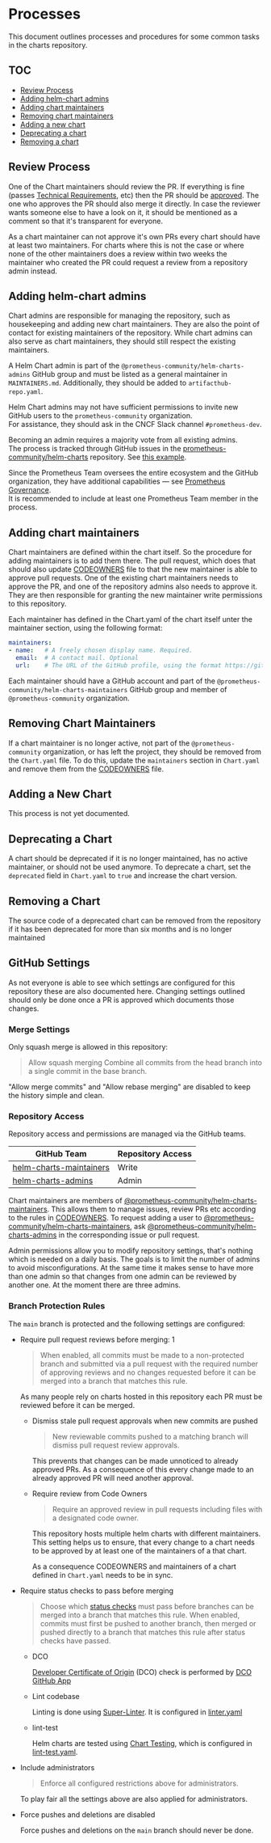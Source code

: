 # Processes

This document outlines processes and procedures for some common tasks in the charts repository.

## TOC

- [Review Process](#review-process)
- [Adding helm-chart admins](#adding-helm-chart-admins)
- [Adding chart maintainers](#adding-chart-maintainers)
- [Removing chart maintainers](#removing-chart-maintainers)
- [Adding a new chart](#adding-a-new-chart)
- [Deprecating a chart](#deprecating-a-chart)
- [Removing a chart](#removing-a-chart)

## Review Process

One of the Chart maintainers should review the PR.
If everything is fine (passes [Technical Requirements](https://github.com/prometheus-community/helm-charts/blob/main/CONTRIBUTING.md#technical-requirements), etc) then the PR should be [approved](https://docs.github.com/en/free-pro-team@latest/github/collaborating-with-issues-and-pull-requests/approving-a-pull-request-with-required-reviews).
The one who approves the PR should also merge it directly.
In case the reviewer wants someone else to have a look on it,
it should be mentioned as a comment so that it's transparent for everyone.

As a chart maintainer can not approve it's own PRs every chart should have at least two maintainers.
For charts where this is not the case or where none of the other maintainers does a review within two weeks the maintainer who created the PR could request a review from a repository admin instead.

## Adding helm-chart admins

Chart admins are responsible for managing the repository, such as housekeeping and adding new chart maintainers.
They are also the point of contact for existing maintainers of the repository.
While chart admins can also serve as chart maintainers, they should still respect the existing maintainers.

A Helm Chart admin is part of the `@prometheus-community/helm-charts-admins` GitHub group
and must be listed as a general maintainer in `MAINTAINERS.md`.
Additionally, they should be added to `artifacthub-repo.yaml`.

Helm Chart admins may not have sufficient permissions to invite new GitHub users to the `prometheus-community` organization.  
For assistance, they should ask in the CNCF Slack channel `#prometheus-dev`.

Becoming an admin requires a majority vote from all existing admins.  
The process is tracked through GitHub issues in the [prometheus-community/helm-charts](https://github.com/prometheus-community/helm-charts/) repository.
See [this example](https://github.com/prometheus-community/helm-charts/issues/5137).

Since the Prometheus Team oversees the entire ecosystem and the GitHub organization, they have additional capabilities — see [Prometheus Governance](https://prometheus.io/governance/).  
It is recommended to include at least one Prometheus Team member in the process.

## Adding chart maintainers

Chart maintainers are defined within the chart itself.
So the procedure for adding maintainers is to add them there.
The pull request,
which does that should also update [CODEOWNERS](./.github/CODEOWNERS) file
to that the new maintainer is able to approve pull requests.
One of the existing chart maintainers needs to approve the PR,
and one of the repository admins also needs to approve it.
They are then responsible for granting the new maintainer write permissions to this repository.

Each maintainer has defined in the Chart.yaml of the chart itself unter the maintainer section,
using the following format:

```yaml
maintainers:
- name:   # A freely chosen display name. Required.
  email:  # A contact mail. Optional
  url:    # The URL of the GitHub profile, using the format https://github.com/<username>. Required. 
```

Each maintainer should have a GitHub account
and part of the `@prometheus-community/helm-charts-maintainers` GitHub group and member of `@prometheus-community` organization.

## Removing Chart Maintainers

If a chart maintainer is no longer active, not part of the `@prometheus-community` organization,
or has left the project, they should be removed from the `Chart.yaml` file.
To do this,
update the `maintainers` section in `Chart.yaml` and remove them from the [CODEOWNERS](./.github/CODEOWNERS) file.

## Adding a New Chart

This process is not yet documented.

## Deprecating a Chart

A chart should be deprecated if it is no longer maintained, has no active maintainer, or should not be used anymore.
To deprecate a chart, set the `deprecated` field in `Chart.yaml` to `true` and increase the chart version.

## Removing a Chart

The source code of a deprecated chart can be removed from the repository
if it has been deprecated for more than six months and is no longer maintained

## GitHub Settings

As not everyone is able to see which settings are configured for this repository these are also documented here.
Changing settings outlined should only be done once a PR is approved which documents those changes.

### Merge Settings

Only squash merge is allowed in this repository:

> Allow squash merging
> Combine all commits from the head branch into a single commit in the base branch.

"Allow merge commits" and "Allow rebase merging" are disabled to keep the history simple and clean.

### Repository Access

Repository access and permissions are managed via the GitHub teams.

| GitHub Team | Repository Access |
| ----------- | ---- |
| [helm-charts-maintainers](https://github.com/orgs/prometheus-community/teams/helm-charts-maintainers) | Write |
| [helm-charts-admins](https://github.com/orgs/prometheus-community/teams/helm-charts-admins) | Admin |

Chart maintainers are members of [@prometheus-community/helm-charts-maintainers](https://github.com/orgs/prometheus-community/teams/helm-charts-maintainers).
This allows them to manage issues, review PRs etc according to the rules in [CODEOWNERS](./.github/CODEOWNERS).
To request adding a user to [@prometheus-community/helm-charts-maintainers](https://github.com/orgs/prometheus-community/teams/helm-charts-maintainers), ask [@prometheus-community/helm-charts-admins](https://github.com/orgs/prometheus-community/teams/helm-charts-admins) in the corresponding issue or pull request.

Admin permissions allow you to modify repository settings, that's nothing which is needed on a daily basis.
The goals is to limit the number of admins to avoid misconfigurations.
At the same time it makes sense to have more than one admin so that changes from one admin can be reviewed by another one.
At the moment there are three admins.

### Branch Protection Rules

The `main` branch is protected and the following settings are configured:

- Require pull request reviews before merging: 1
  > When enabled, all commits must be made to a non-protected branch and submitted via a pull request with the required number of approving reviews and no changes requested before it can be merged into a branch that matches this rule.

  As many people rely on charts hosted in this repository each PR must be reviewed before it can be merged.
  
  - Dismiss stale pull request approvals when new commits are pushed

    > New reviewable commits pushed to a matching branch will dismiss pull request review approvals.

    This prevents that changes can be made unnoticed to already approved PRs.
    As a consequence of this every change made to an already approved PR will need another approval.

  - Require review from Code Owners

    > Require an approved review in pull requests including files with a designated code owner.

    This repository hosts multiple helm charts with different maintainers.
    This setting helps us to ensure, that every change to a chart needs to be approved by at least one of the maintainers of a that chart.

    As a consequence CODEOWNERS and maintainers of a chart defined in `Chart.yaml` needs to be in sync.

- Require status checks to pass before merging
  > Choose which [status checks](https://docs.github.com/en/free-pro-team@latest/rest/reference/repos#statuses) must pass before branches can be merged into a branch that matches this rule. When enabled, commits must first be pushed to another branch, then merged or pushed directly to a branch that matches this rule after status checks have passed.
  - DCO

    [Developer Certificate of Origin](https://developercertificate.org/) (DCO) check is performed by [DCO GitHub App](https://github.com/apps/dco)

  - Lint codebase

    Linting is done using [Super-Linter](https://github.com/github/super-linter).
    It is configured in [linter.yaml](.github/workflows/linter.yml)

  - lint-test

    Helm charts are tested using [Chart Testing](https://github.com/helm/chart-testing), which is configured in [lint-test.yaml](.github/workflows/lint-test.yaml).

- Include administrators
  > Enforce all configured restrictions above for administrators.

  To play fair all the settings above are also applied for administrators.

- Force pushes and deletions are disabled

  Force pushes and deletions on the `main` branch should never be done.
